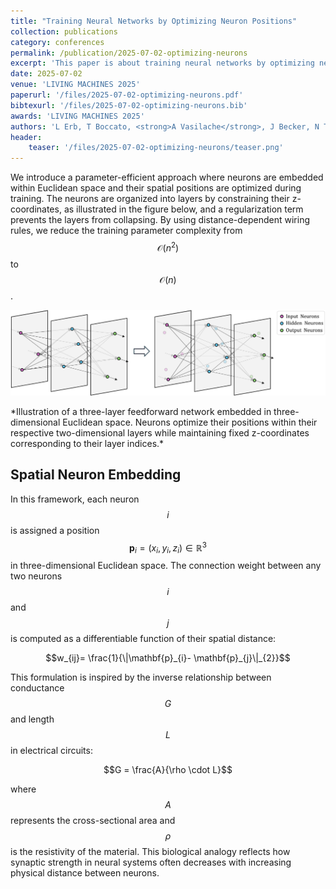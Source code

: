 ```yaml
---
title: "Training Neural Networks by Optimizing Neuron Positions"
collection: publications
category: conferences
permalink: /publication/2025-07-02-optimizing-neurons
excerpt: 'This paper is about training neural networks by optimizing neuron positions.'
date: 2025-07-02
venue: 'LIVING MACHINES 2025'
paperurl: '/files/2025-07-02-optimizing-neurons.pdf'
bibtexurl: '/files/2025-07-02-optimizing-neurons.bib'
awards: 'LIVING MACHINES 2025'
authors: 'L Erb, T Boccato, <strong>A Vasilache</strong>, J Becker, N Toschi'
header: 
    teaser: '/files/2025-07-02-optimizing-neurons/teaser.png'
---
```


We introduce a parameter-efficient approach where
neurons are embedded within Euclidean space and their spatial positions are
optimized during training. The neurons
are organized into layers by constraining their z-coordinates, as illustrated
in the figure below, and a regularization term prevents the
layers from collapsing. By using distance-dependent wiring rules, we reduce the
training parameter complexity from $$\mathcal{O}(n^2)$$ to $$\mathcal{O}(n)$$.

<p align="center">
  <img src="/files/2025-07-02-optimizing-neurons/images/3d-ann-structure.png" width="600" alt="3D ANN Structure">
</p>
*Illustration of a three-layer feedforward network embedded in three-dimensional Euclidean space. Neurons optimize their positions within their respective two-dimensional layers while maintaining fixed z-coordinates corresponding to their layer indices.*

## Spatial Neuron Embedding

In this framework, each neuron $$i$$ is assigned a position $$\mathbf{p}_{i}=
    (x_{i} , y_{i}, z_{i}) \in \mathbb{R}^{3}$$ in three-dimensional Euclidean
space. The connection weight between any two neurons $$i$$ and $$j$$ is computed as
a differentiable function of their spatial distance:

$$w_{ij}= \frac{1}{\|\mathbf{p}_{i}- \mathbf{p}_{j}\|_{2}}$$

This formulation is inspired by the inverse relationship between conductance
$$G$$ and length $$L$$ in electrical circuits:

$$G = \frac{A}{\rho \cdot L}$$

where $$A$$ represents the cross-sectional area and $$\rho$$ is the resistivity of
the material. This biological analogy reflects how synaptic strength in neural
systems often decreases with increasing physical distance between neurons.